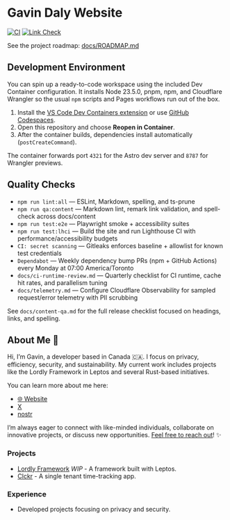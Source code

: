 # Gavin Daly Website

[![CI](https://github.com/gavdaly/gavdaly/actions/workflows/ci.yml/badge.svg)](https://github.com/gavdaly/gavdaly/actions/workflows/ci.yml)
[![Link Check](https://github.com/gavdaly/gavdaly/actions/workflows/linkcheck.yml/badge.svg)](https://github.com/gavdaly/gavdaly/actions/workflows/linkcheck.yml)

See the project roadmap: [docs/ROADMAP.md](docs/ROADMAP.md)

## Development Environment

You can spin up a ready-to-code workspace using the included Dev Container configuration. It installs Node 23.5.0, pnpm, npm, and Cloudflare Wrangler so the usual `npm` scripts and Pages workflows run out of the box.

1. Install the [VS Code Dev Containers extension](https://marketplace.visualstudio.com/items?itemName=ms-vscode-remote.remote-containers) or use [GitHub Codespaces](https://github.com/features/codespaces).
2. Open this repository and choose **Reopen in Container**.
3. After the container builds, dependencies install automatically (`postCreateCommand`).

The container forwards port `4321` for the Astro dev server and `8787` for Wrangler previews.

## Quality Checks

- `npm run lint:all` — ESLint, Markdown, spelling, and ts-prune
- `npm run qa:content` — Markdown lint, remark link validation, and spell-check across docs/content
- `npm run test:e2e` — Playwright smoke + accessibility suites
- `npm run test:lhci` — Build the site and run Lighthouse CI with performance/accessibility budgets
- `CI: secret scanning` — Gitleaks enforces baseline + allowlist for known test credentials
- `Dependabot` — Weekly dependency bump PRs (npm + GitHub Actions) every Monday at 07:00 America/Toronto
- `docs/ci-runtime-review.md` — Quarterly checklist for CI runtime, cache hit rates, and parallelism tuning
- `docs/telemetry.md` — Configure Cloudflare Observability for sampled request/error telemetry with PII scrubbing

See `docs/content-qa.md` for the full release checklist focused on headings, links, and spelling.

## About Me 👋

Hi, I’m Gavin, a developer based in Canada 🇨🇦. I focus on privacy, efficiency, security, and sustainability. My current work includes projects like the Lordly Framework in Leptos and several Rust-based initiatives.

You can learn more about me here:

- [🌐 Website](https://gavdaly.com)
- [X](https://x.com/gavdaly)
- [nostr](https://snort.social/p/npub1f78kggwlt3pfjtwaxgqw80xlp5vqnux6zjmr0hrg2fzwksjr0sts8shlsu)

I’m always eager to connect with like-minded individuals, collaborate on innovative projects, or discuss new opportunities. [Feel free to reach out](https://gavdaly.com/contact)! ✨

### Projects

- [Lordly Framework](https://github.com/lordly) _WIP_ - A framework built with Leptos.
- [Clckr](https://github.com/gavdaly/clockr) - A single tenant time-tracking app.

### Experience

- Developed projects focusing on privacy and security.
